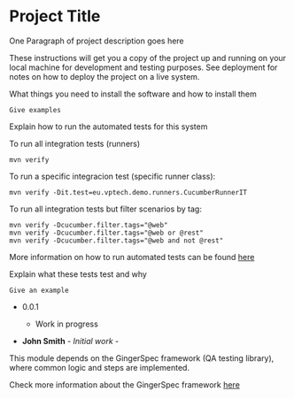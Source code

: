 
# Project Title

One Paragraph of project description goes here



These instructions will get you a copy of the project up and running on your local machine for development and testing purposes. See deployment for notes on how to deploy the project on a live system.



What things you need to install the software and how to install them

```
Give examples
```



Explain how to run the automated tests for this system

To run all integration tests (runners)
```
mvn verify
```

To run a specific integracion test (specific runner class):
```
mvn verify -Dit.test=eu.vptech.demo.runners.CucumberRunnerIT
```

To run all integration tests but filter scenarios by tag:
```
mvn verify -Dcucumber.filter.tags="@web"
mvn verify -Dcucumber.filter.tags="@web or @rest"
mvn verify -Dcucumber.filter.tags="@web and not @rest"
```
  
More information on how to run automated tests can be found [here](https://github.com/veepee-oss/gingerspec/wiki/Running-your-tests)



Explain what these tests test and why

```
Give an example
```



* 0.0.1
    * Work in progress
    


* **John Smith** - *Initial work* -

  
  
This module depends on the GingerSpec framework (QA testing library), where common logic and steps are implemented. 
  
Check more information about the GingerSpec framework [here](https://github.com/veepee-oss/gingerspec/wiki)  
